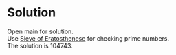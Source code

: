 # Solution

Open main for solution. 
<br/>
Use [Sieve of Eratosthenese](https://en.wikipedia.org/wiki/Sieve_of_Eratosthenes) for checking prime numbers.
<br/>
The solution is 104743.